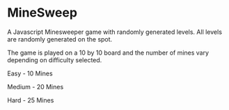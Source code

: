 # MineSweep
A Javascript Minesweeper game with randomly generated levels. All levels are randomly generated on the spot.

The game is played on a 10 by 10 board and the number of mines vary depending on difficulty selected.

Easy - 10 Mines

Medium - 20 Mines

Hard - 25 Mines
